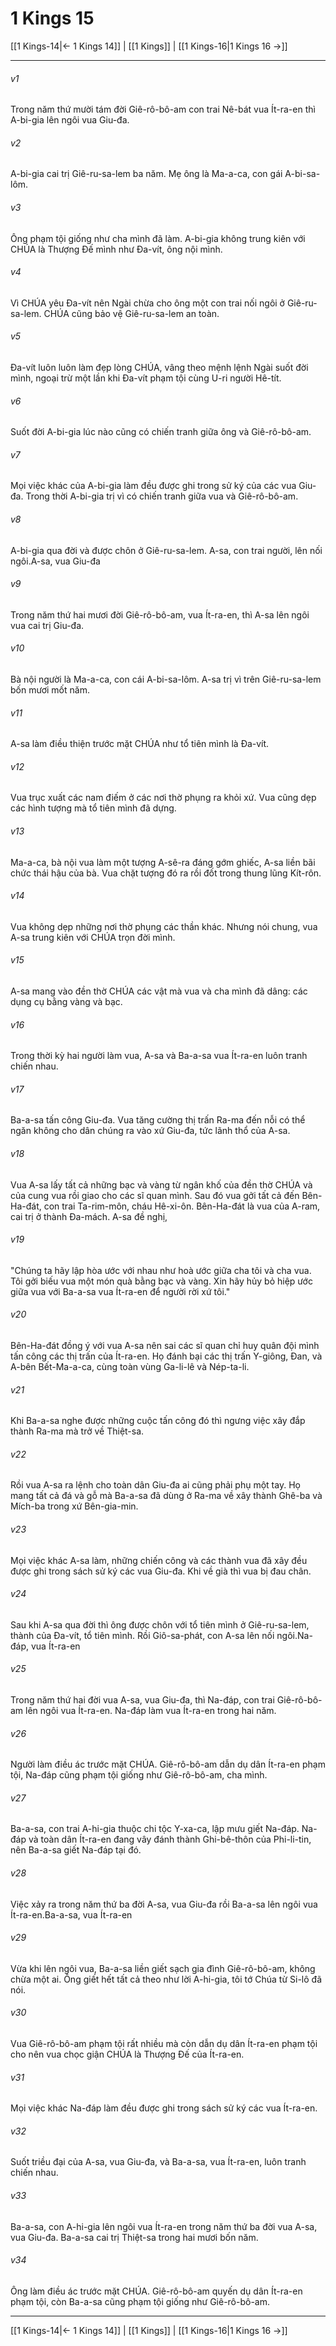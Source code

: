 # 1 Kings 15

[[1 Kings-14|← 1 Kings 14]] | [[1 Kings]] | [[1 Kings-16|1 Kings 16 →]]
***



###### v1 
Trong năm thứ mười tám đời Giê-rô-bô-am con trai Nê-bát vua Ít-ra-en thì A-bi-gia lên ngôi vua Giu-đa. 

###### v2 
A-bi-gia cai trị Giê-ru-sa-lem ba năm. Mẹ ông là Ma-a-ca, con gái A-bi-sa-lôm. 

###### v3 
Ông phạm tội giống như cha mình đã làm. A-bi-gia không trung kiên với CHÚA là Thượng Đế mình như Đa-vít, ông nội mình. 

###### v4 
Vì CHÚA yêu Đa-vít nên Ngài chừa cho ông một con trai nối ngôi ở Giê-ru-sa-lem. CHÚA cũng bảo vệ Giê-ru-sa-lem an toàn. 

###### v5 
Đa-vít luôn luôn làm đẹp lòng CHÚA, vâng theo mệnh lệnh Ngài suốt đời mình, ngoại trừ một lần khi Đa-vít phạm tội cùng U-ri người Hê-tít. 

###### v6 
Suốt đời A-bi-gia lúc nào cũng có chiến tranh giữa ông và Giê-rô-bô-am. 

###### v7 
Mọi việc khác của A-bi-gia làm đều được ghi trong sử ký của các vua Giu-đa. Trong thời A-bi-gia trị vì có chiến tranh giữa vua và Giê-rô-bô-am. 

###### v8 
A-bi-gia qua đời và được chôn ở Giê-ru-sa-lem. A-sa, con trai người, lên nối ngôi.A-sa, vua Giu-đa 

###### v9 
Trong năm thứ hai mươi đời Giê-rô-bô-am, vua Ít-ra-en, thì A-sa lên ngôi vua cai trị Giu-đa. 

###### v10 
Bà nội người là Ma-a-ca, con cái A-bi-sa-lôm. A-sa trị vì trên Giê-ru-sa-lem bốn mươi mốt năm. 

###### v11 
A-sa làm điều thiện trước mặt CHÚA như tổ tiên mình là Đa-vít. 

###### v12 
Vua trục xuất các nam điếm ở các nơi thờ phụng ra khỏi xứ. Vua cũng dẹp các hình tượng mà tổ tiên mình đã dựng. 

###### v13 
Ma-a-ca, bà nội vua làm một tượng A-sê-ra đáng gớm ghiếc, A-sa liền bãi chức thái hậu của bà. Vua chặt tượng đó ra rồi đốt trong thung lũng Kít-rôn. 

###### v14 
Vua không dẹp những nơi thờ phụng các thần khác. Nhưng nói chung, vua A-sa trung kiên với CHÚA trọn đời mình. 

###### v15 
A-sa mang vào đền thờ CHÚA các vật mà vua và cha mình đã dâng: các dụng cụ bằng vàng và bạc. 

###### v16 
Trong thời kỳ hai người làm vua, A-sa và Ba-a-sa vua Ít-ra-en luôn tranh chiến nhau. 

###### v17 
Ba-a-sa tấn công Giu-đa. Vua tăng cường thị trấn Ra-ma đến nỗi có thể ngăn không cho dân chúng ra vào xứ Giu-đa, tức lãnh thổ của A-sa. 

###### v18 
Vua A-sa lấy tất cả những bạc và vàng từ ngân khố của đền thờ CHÚA và của cung vua rồi giao cho các sĩ quan mình. Sau đó vua gởi tất cả đến Bên-Ha-đát, con trai Ta-rim-môn, cháu Hê-xi-ôn. Bên-Ha-đát là vua của A-ram, cai trị ở thành Đa-mách. A-sa đề nghị, 

###### v19 
"Chúng ta hãy lập hòa ước với nhau như hoà ước giữa cha tôi và cha vua. Tôi gởi biếu vua một món quà bằng bạc và vàng. Xin hãy hủy bỏ hiệp ước giữa vua với Ba-a-sa vua Ít-ra-en để người rời xứ tôi." 

###### v20 
Bên-Ha-đát đồng ý với vua A-sa nên sai các sĩ quan chỉ huy quân đội mình tấn công các thị trấn của Ít-ra-en. Họ đánh bại các thị trấn Y-giông, Đan, và A-bên Bết-Ma-a-ca, cùng toàn vùng Ga-li-lê và Nép-ta-li. 

###### v21 
Khi Ba-a-sa nghe được những cuộc tấn công đó thì ngưng việc xây đắp thành Ra-ma mà trở về Thiệt-sa. 

###### v22 
Rồi vua A-sa ra lệnh cho toàn dân Giu-đa ai cũng phải phụ một tay. Họ mang tất cả đá và gỗ mà Ba-a-sa đã dùng ở Ra-ma về xây thành Ghê-ba và Mích-ba trong xứ Bên-gia-min. 

###### v23 
Mọi việc khác A-sa làm, những chiến công và các thành vua đã xây đều được ghi trong sách sử ký các vua Giu-đa. Khi về già thì vua bị đau chân. 

###### v24 
Sau khi A-sa qua đời thì ông được chôn với tổ tiên mình ở Giê-ru-sa-lem, thành của Đa-vít, tổ tiên mình. Rồi Giô-sa-phát, con A-sa lên nối ngôi.Na-đáp, vua Ít-ra-en 

###### v25 
Trong năm thứ hai đời vua A-sa, vua Giu-đa, thì Na-đáp, con trai Giê-rô-bô-am lên ngôi vua Ít-ra-en. Na-đáp làm vua Ít-ra-en trong hai năm. 

###### v26 
Người làm điều ác trước mặt CHÚA. Giê-rô-bô-am dẫn dụ dân Ít-ra-en phạm tội, Na-đáp cũng phạm tội giống như Giê-rô-bô-am, cha mình. 

###### v27 
Ba-a-sa, con trai A-hi-gia thuộc chi tộc Y-xa-ca, lập mưu giết Na-đáp. Na-đáp và toàn dân Ít-ra-en đang vây đánh thành Ghi-bê-thôn của Phi-li-tin, nên Ba-a-sa giết Na-đáp tại đó. 

###### v28 
Việc xảy ra trong năm thứ ba đời A-sa, vua Giu-đa rồi Ba-a-sa lên ngôi vua Ít-ra-en.Ba-a-sa, vua Ít-ra-en 

###### v29 
Vừa khi lên ngôi vua, Ba-a-sa liền giết sạch gia đình Giê-rô-bô-am, không chừa một ai. Ông giết hết tất cả theo như lời A-hi-gia, tôi tớ Chúa từ Si-lô đã nói. 

###### v30 
Vua Giê-rô-bô-am phạm tội rất nhiều mà còn dẫn dụ dân Ít-ra-en phạm tội cho nên vua chọc giận CHÚA là Thượng Đế của Ít-ra-en. 

###### v31 
Mọi việc khác Na-đáp làm đều được ghi trong sách sử ký các vua Ít-ra-en. 

###### v32 
Suốt triều đại của A-sa, vua Giu-đa, và Ba-a-sa, vua Ít-ra-en, luôn tranh chiến nhau. 

###### v33 
Ba-a-sa, con A-hi-gia lên ngôi vua Ít-ra-en trong năm thứ ba đời vua A-sa, vua Giu-đa. Ba-a-sa cai trị Thiệt-sa trong hai mươi bốn năm. 

###### v34 
Ông làm điều ác trước mặt CHÚA. Giê-rô-bô-am quyến dụ dân Ít-ra-en phạm tội, còn Ba-a-sa cũng phạm tội giống như Giê-rô-bô-am.

***
[[1 Kings-14|← 1 Kings 14]] | [[1 Kings]] | [[1 Kings-16|1 Kings 16 →]]

